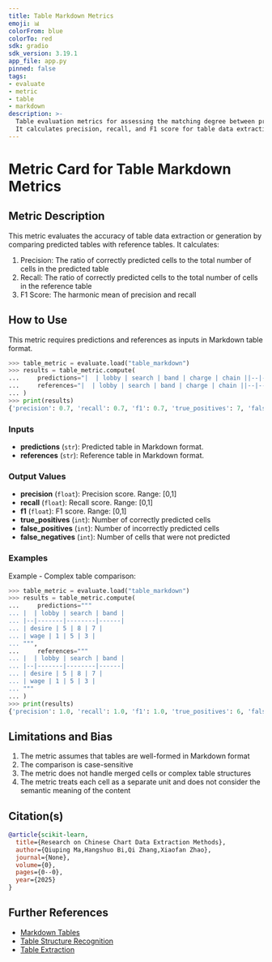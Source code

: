 ```yaml
---
title: Table Markdown Metrics
emoji: 📊 
colorFrom: blue
colorTo: red
sdk: gradio
sdk_version: 3.19.1
app_file: app.py
pinned: false
tags:
- evaluate
- metric
- table
- markdown
description: >-
  Table evaluation metrics for assessing the matching degree between predicted and reference tables.
  It calculates precision, recall, and F1 score for table data extraction or generation tasks.
---
```


# Metric Card for Table Markdown Metrics

## Metric Description

This metric evaluates the accuracy of table data extraction or generation by comparing predicted tables with reference tables. It calculates:

1. Precision: The ratio of correctly predicted cells to the total number of cells in the predicted table
2. Recall: The ratio of correctly predicted cells to the total number of cells in the reference table
3. F1 Score: The harmonic mean of precision and recall

## How to Use

This metric requires predictions and references as inputs in Markdown table format.

```python
>>> table_metric = evaluate.load("table_markdown")
>>> results = table_metric.compute(
...     predictions="|  | lobby | search | band | charge | chain ||--|--|--|--|--|--|| desire | 5 | 8 | 7 | 5 | 9 || wage | 1 | 5 | 3 | 8 | 5 |",
...     references="|  | lobby | search | band | charge | chain ||--|--|--|--|--|--|| desire | 1 | 6 | 7 | 5 | 9 || wage | 1 | 5 | 2 | 8 | 5 |"
... )
>>> print(results)
{'precision': 0.7, 'recall': 0.7, 'f1': 0.7, 'true_positives': 7, 'false_positives': 3, 'false_negatives': 3}
```

### Inputs
- **predictions** (`str`): Predicted table in Markdown format.
- **references** (`str`): Reference table in Markdown format.

### Output Values
- **precision** (`float`): Precision score. Range: [0,1]
- **recall** (`float`): Recall score. Range: [0,1]
- **f1** (`float`): F1 score. Range: [0,1]
- **true_positives** (`int`): Number of correctly predicted cells
- **false_positives** (`int`): Number of incorrectly predicted cells
- **false_negatives** (`int`): Number of cells that were not predicted

### Examples

Example  - Complex table comparison:
```python
>>> table_metric = evaluate.load("table_markdown")
>>> results = table_metric.compute(
...     predictions="""
... |  | lobby | search | band |
... |--|-------|--------|------|
... | desire | 5 | 8 | 7 |
... | wage | 1 | 5 | 3 |
... """,
...     references="""
... |  | lobby | search | band |
... |--|-------|--------|------|
... | desire | 5 | 8 | 7 |
... | wage | 1 | 5 | 3 |
... """
... )
>>> print(results)
{'precision': 1.0, 'recall': 1.0, 'f1': 1.0, 'true_positives': 6, 'false_positives': 0, 'false_negatives': 0}
```

## Limitations and Bias

1. The metric assumes that tables are well-formed in Markdown format
2. The comparison is case-sensitive
3. The metric does not handle merged cells or complex table structures
4. The metric treats each cell as a separate unit and does not consider the semantic meaning of the content

## Citation(s)
```bibtex
@article{scikit-learn,
  title={Research on Chinese Chart Data Extraction Methods},
  author={Qiuping Ma,Hangshuo Bi,Qi Zhang,Xiaofan Zhao},
  journal={None},
  volume={0},
  pages={0--0},
  year={2025}
}
```

## Further References

- [Markdown Tables](https://www.markdownguide.org/extended-syntax/#tables)
- [Table Structure Recognition](https://paperswithcode.com/task/table-structure-recognition)
- [Table Extraction](https://paperswithcode.com/task/table-extraction)

